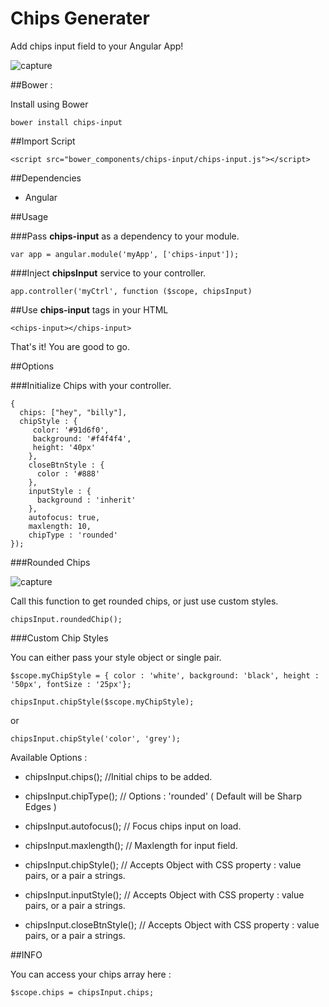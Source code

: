 # Chips Generater
Add chips input field to your Angular App!

![capture](https://cloud.githubusercontent.com/assets/14832322/20634354/01f8a3dc-b376-11e6-90b3-2de59dd10b72.JPG)

##Bower :

Install using Bower

`bower install chips-input`

##Import Script

`<script src="bower_components/chips-input/chips-input.js"></script>`

##Dependencies

- Angular

##Usage

###Pass **chips-input** as a dependency to your module.

`var app = angular.module('myApp', ['chips-input']);`

###Inject **chipsInput** service to your controller.

`app.controller('myCtrl', function ($scope, chipsInput)`

##Use **chips-input** tags in your HTML

`<chips-input></chips-input>`

That's it! You are good to go.

##Options

###Initialize Chips with your controller.

```chipsInput.init(
{
  chips: ["hey", "billy"], 
  chipStyle : {
     color: '#91d6f0', 
     background: '#f4f4f4', 
     height: '40px'
    }, 
    closeBtnStyle : {
      color : '#888'
    }, 
    inputStyle : {
      background : 'inherit'
    }, 
    autofocus: true, 
    maxlength: 10, 
    chipType : 'rounded'
});
```

###Rounded Chips

![capture](https://cloud.githubusercontent.com/assets/14832322/20646998/e5f59d32-b4ad-11e6-89fa-ef51f8fd3719.JPG)

Call this function to get rounded chips, or just use custom styles.

`chipsInput.roundedChip();`

###Custom Chip Styles

You can either pass your style object or single pair.

```
$scope.myChipStyle = { color : 'white', background: 'black', height : '50px', fontSize : '25px'};

chipsInput.chipStyle($scope.myChipStyle);
```

or

`chipsInput.chipStyle('color', 'grey');`


Available Options : 

* chipsInput.chips();  //Initial chips to be added.

* chipsInput.chipType();  // Options : 'rounded' ( Default will be Sharp Edges )

* chipsInput.autofocus();  // Focus chips input on load.

* chipsInput.maxlength();  // Maxlength for input field.

* chipsInput.chipStyle();  // Accepts Object with CSS property : value pairs, or a pair a strings.

* chipsInput.inputStyle();   // Accepts Object with CSS property : value pairs, or a pair a strings.

* chipsInput.closeBtnStyle();   // Accepts Object with CSS property : value pairs, or a pair a strings.



##INFO

You can access your chips array here : 

`$scope.chips = chipsInput.chips;`
